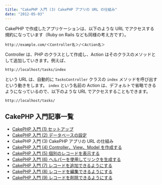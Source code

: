 ```yaml
---
title: "CakePHP 入門 (3) CakePHP アプリの URL の仕組み"
date: "2012-05-03"
---
```


CakePHP で作成したアプリケーションは、以下のような URL でアクセスする規約になっています（Ruby on Rails なども同様の考え方です）。

~~~
http://example.com/＜Controller名＞/＜Action名＞
~~~

Controller は、PHP のクラスとして作成し、Action はそのクラスのメソッドとして追加していきます。例えば、

~~~
http://localhost/tasks/index
~~~

という URL は、自動的に `TasksController` クラスの `index` メソッドを呼び出すという動きをします。
`index` という名前の Action は、デフォルトで省略できるようになっているので、以下のような URL でアクセスすることもできます。

~~~
http://localhost/tasks/
~~~


CakePHP 入門記事一覧
----

- [CakePHP 入門 (1) セットアップ](./abc-1.html)
- [CakePHP 入門 (2) データベースの設定](./abc-2.html)
- CakePHP 入門 (3) CakePHP アプリの URL の仕組み
- [CakePHP 入門 (4) Controller、View、Model を作成する](./abc-4.html)
- [CakePHP 入門 (5) 個別のレコードを表示する](./abc-5.html)
- [CakePHP 入門 (6) ヘルパーを使用してリンクを生成する](./abc-6.html)
- [CakePHP 入門 (7) レコードを追加できるようにする](./abc-7.html)
- [CakePHP 入門 (8) レコードを編集できるようにする](./abc-8.html)
- [CakePHP 入門 (9) レコードを削除できるようにする](./abc-9.html)

